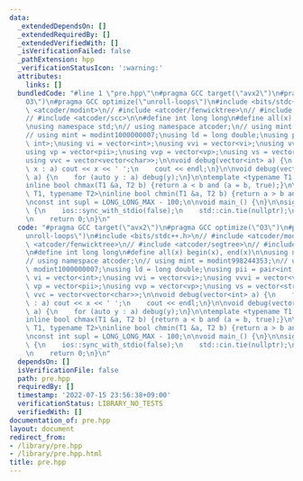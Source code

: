 ```yaml
---
data:
  _extendedDependsOn: []
  _extendedRequiredBy: []
  _extendedVerifiedWith: []
  _isVerificationFailed: false
  _pathExtension: hpp
  _verificationStatusIcon: ':warning:'
  attributes:
    links: []
  bundledCode: "#line 1 \"pre.hpp\"\n#pragma GCC target(\"avx2\")\n#pragma GCC optimize(\"\
    O3\")\n#pragma GCC optimize(\"unroll-loops\")\n#include <bits/stdc++.h>\n// #include\
    \ <atcoder/modint>\n// #include <atcoder/fenwicktree>\n// #include <atcoder/segtree>\n\
    // #include <atcoder/scc>\n\n#define int long long\n#define all(x) begin(x), end(x)\n\
    \nusing namespace std;\n// using namespace atcoder;\n// using mint = modint998244353;\n\
    // using mint = modint1000000007;\nusing ld = long double;\nusing pii = pair<int,\
    \ int>;\nusing vi = vector<int>;\nusing vvi = vector<vi>;\nusing vvvi = vector<vvi>;\n\
    using vp = vector<pii>;\nusing vvp = vector<vp>;\nusing vs = vector<string>;\n\
    using vvc = vector<vector<char>>;\n\nvoid debug(vector<int> a) {\n    for (auto\
    \ x : a) cout << x << ' ';\n    cout << endl;\n}\n\nvoid debug(vector<vector<int>>\
    \ a) {\n    for (auto y : a) debug(y);\n}\n\ntemplate <typename T1, typename T2>\n\
    inline bool chmax(T1 &a, T2 b) {return a < b and (a = b, true);}\n\ntemplate <typename\
    \ T1, typename T2>\ninline bool chmin(T1 &a, T2 b) {return a > b and (a = b, true);}\n\
    \nconst int supl = LONG_LONG_MAX - 100;\n\nvoid main_() {\n}\n\nsigned main()\
    \ {\n    ios::sync_with_stdio(false);\n    std::cin.tie(nullptr);\n\n    main_();\n\
    \n    return 0;\n}\n"
  code: "#pragma GCC target(\"avx2\")\n#pragma GCC optimize(\"O3\")\n#pragma GCC optimize(\"\
    unroll-loops\")\n#include <bits/stdc++.h>\n// #include <atcoder/modint>\n// #include\
    \ <atcoder/fenwicktree>\n// #include <atcoder/segtree>\n// #include <atcoder/scc>\n\
    \n#define int long long\n#define all(x) begin(x), end(x)\n\nusing namespace std;\n\
    // using namespace atcoder;\n// using mint = modint998244353;\n// using mint =\
    \ modint1000000007;\nusing ld = long double;\nusing pii = pair<int, int>;\nusing\
    \ vi = vector<int>;\nusing vvi = vector<vi>;\nusing vvvi = vector<vvi>;\nusing\
    \ vp = vector<pii>;\nusing vvp = vector<vp>;\nusing vs = vector<string>;\nusing\
    \ vvc = vector<vector<char>>;\n\nvoid debug(vector<int> a) {\n    for (auto x\
    \ : a) cout << x << ' ';\n    cout << endl;\n}\n\nvoid debug(vector<vector<int>>\
    \ a) {\n    for (auto y : a) debug(y);\n}\n\ntemplate <typename T1, typename T2>\n\
    inline bool chmax(T1 &a, T2 b) {return a < b and (a = b, true);}\n\ntemplate <typename\
    \ T1, typename T2>\ninline bool chmin(T1 &a, T2 b) {return a > b and (a = b, true);}\n\
    \nconst int supl = LONG_LONG_MAX - 100;\n\nvoid main_() {\n}\n\nsigned main()\
    \ {\n    ios::sync_with_stdio(false);\n    std::cin.tie(nullptr);\n\n    main_();\n\
    \n    return 0;\n}\n"
  dependsOn: []
  isVerificationFile: false
  path: pre.hpp
  requiredBy: []
  timestamp: '2022-07-15 23:56:38+09:00'
  verificationStatus: LIBRARY_NO_TESTS
  verifiedWith: []
documentation_of: pre.hpp
layout: document
redirect_from:
- /library/pre.hpp
- /library/pre.hpp.html
title: pre.hpp
---
```

